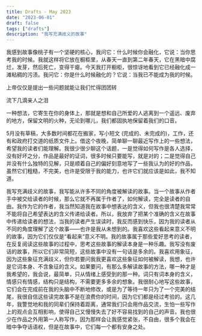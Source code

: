 ```yaml
---
title: Drafts - May 2023
date: "2023-06-01"
draft: false
tags: ["drafts"]
description: "我写充满歧义的故事"
---
```


我感到故事像桃子有一个坚硬的核心，我问它：什么时候你会融化，它说：当你思考我的时候。我就这样将它放在橱柜里，从春天一直到第二年春天，它在黑暗中腐烂，发芽，然后死亡，变得干瘪。今天我打开橱柜，很惊讶地看到它已经融化成一滩粘稠的污渍。我问它：你是什么时候融化的？它说：当我已不能成为我的时候。

上帝仅仅是提出一些问题就能让我们忙得团团转

流下几滴亲人之泪

一种想法，它寄生在你的身体上，那就是想和自己所爱的人逃离到一个遥远、废弃的地方，保留文明的火种，无论到哪儿，我们都固执地保留着我们的口音。

5月没有草稿，大多数时间都花在搬家，写小短文 (完成的、未完成的)，工作，还有和政府打交道的纸质文件上。借这个夜晚，简单聊一聊最近写作上的一些想法，希望我的读者们能理解。我很少很少聊这个话题，一是觉得如何写作是各人选择，没有好坏之分，作品是最好的证词，很多时候只要能写，就是对的；二是觉得自己并没有什么独特的见解，只是顺着自己的偏好刻意地写了一些我认为的好的作品，虽然它们粗糙，不完美，也许是受限于我的能力，也许它们就应该是如此，我不知道。

我写充满歧义的故事，我写能从许多不同的角度被解读的故事。当一个故事从作者手中被交给读者的时候，那么它就不再属于作者了，如何解读，完全是读者的自由。我作为它的作者，我当然知道我在故事中想表达的含义，但我也很清楚我常常不能将自己希望表达的含义传递给读者。所以，我放弃了把某个准确的含义在故事中传递给读者的想法，当我的读者产生误读时，我反而感到快乐，因为我的读者从不同的角度理解了这个故事——也许是我从未想到的。我喜欢这些看起来意义不明的故事，因为它们仅仅是“看起来“意义不明。我的故事属于那些爱好思考的读者，在反复阅读这些故事的过程中，思考这些故事的解读本身是一种乐趣。我写没有废话的故事，所以它们非常简短，这些故事中没有一句话是多余的。我喜欢用象征，因为这些象征充满歧义，但你若要问我我更喜欢这些象征如何被解读，我想，也许是它词本身、不含象征的含义。如果要问，有那么多解读故事的方法，哪一种才是我希望的，我会说，最简单，只从情绪上感受到的那一种。词只有词本身的含义，情感只有情感，结构只是结构，不需要更多多余的想象。我很耐心地写这些故事，它们会在完成前在我的头脑中不断地修改，或是为了等待一年只为了一个完美的结尾，我很自信这些读完故事不是在浪费你的时间，因为它们都是经过考验的。这几年，我警觉地和我的同辈们保持着距离，通常我们只会用作品交流，生怕一些写作上的观点会互相影响，使得自己又慢慢失去了好不容易找到的自己的声音。我也很少在作品之外用第一人称写作，因为那样会让我感觉紧张，不自由，很多个我会在暗中争夺话语权，但是在故事中，它们每一个都有安身之处。